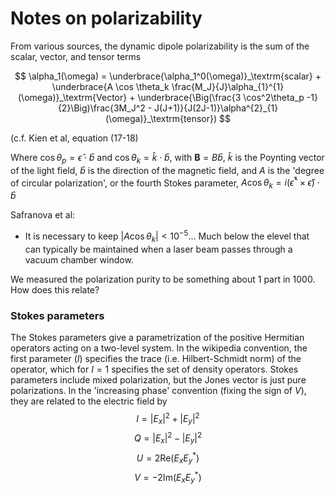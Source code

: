 # Notes on polarizability

From various sources, the dynamic dipole polarizability is the sum of the scalar, vector, and tensor terms

$$
\alpha_1(\omega) = \underbrace{\alpha_1^0(\omega)}_\textrm{scalar} + \underbrace{A \cos \theta_k \frac{M_J}{J}\alpha_{1}^{1}(\omega)}_\textrm{Vector} + \underbrace{\Big(\frac{3 \cos^2\theta_p -1}{2}\Big)\frac{3M_J^2 - J(J+1)}{J(2J-1)}\alpha^{2}_{1}(\omega)}_\textrm{tensor})
$$

(c.f. Kien et al, equation (17-18)

Where $\cos\theta_p = \hat{\epsilon}\cdot\hat{b}$ and $\cos\theta_k = \hat{k}\cdot\hat{b}$, with $\textbf{B} = B\hat{b}$, $\hat{k}$ is the Poynting vector of the light field, $\hat{b}$ is the direction of the magnetic field, and $A$ is the 'degree of circular polarization', or the fourth Stokes parameter,  $A\cos\theta_k = i(\hat{\epsilon}^*\times\hat{\epsilon})\cdot\hat{b}$

Safranova et al:
* It is necessary to keep $|A\cos\theta_k|<10^{-5}$... Much below the elevel that can typically be maintained when a laser beam passes through a vacuum chamber window.

We measured the polarization purity to be something about 1 part in 1000. How does this relate?



### Stokes parameters
The Stokes parameters give a parametrization of the positive Hermitian operators acting on a two-level system. In the wikipedia convention, the first parameter ($I$) specifies the trace (i.e. Hilbert-Schmidt norm) of the operator, which for $I=1$ specifies the set of density operators. Stokes parameters include mixed polarization, but the Jones vector is just pure polarizations.
In the 'increasing phase' convention (fixing the sign of $V$), they are related to the electric field by
$$
I = |E_x|^2 + |E_y|^2
$$
$$
Q = |E_x|^2 - |E_y|^2
$$
$$
U = 2\textrm{Re}(E_xE_{y}^*)
$$
$$
V=-2\textrm{Im}(E_xE_{y}^*)
$$
